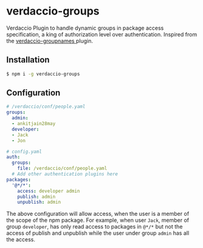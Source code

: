 # verdaccio-groups

Verdaccio Plugin to handle dynamic groups in package access specification, a king of authorization level over authentication. Inspired from the [verdaccio-groupnames
](https://github.com/deinstapel/verdaccio-groupnames) plugin.

## Installation

```bash
$ npm i -g verdaccio-groups
```

## Configuration

```yaml
# /verdaccio/conf/people.yaml
groups:
  admin:
  - ankitjain28may
  developer:
  - Jack
  - Jon

# config.yaml
auth:
  groups:
    file: /verdaccio/conf/people.yaml
  # Add other authentication plugins here
packages:
  '@*/*':
    access: developer admin
    publish: admin
    unpublish: admin
```

The above configuration will allow access, when the user is a member of the scope of the npm package.
For example, when user `Jack`, member of group `developer`, has only read access to packages in `@*/*` but not the access of publish and unpublish while the user under group `admin` has all the access.
